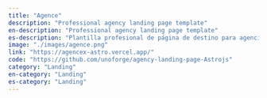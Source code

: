 ```yaml
---
title: "Agence"
description: "Professional agency landing page template"
en-description: "Professional agency landing page template"
es-description: "Plantilla profesional de página de destino para agencias"
image: "./images/agence.png"
link: "https://agencex-astro.vercel.app/"
code: "https://github.com/unoforge/agency-landing-page-Astrojs"
category: "Landing"
en-category: "Landing"
es-category: "Landing"
---
```

